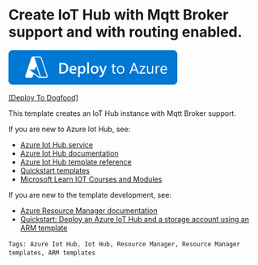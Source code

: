 # Create IoT Hub with Mqtt Broker support and with routing enabled.

[![Deploy To Azure](https://raw.githubusercontent.com/Azure/azure-quickstart-templates/master/1-CONTRIBUTION-GUIDE/images/deploytoazure.svg?sanitize=true)](https://portal.azure.com/#create/Microsoft.Template/uri/https%3A%2F%2Fraw.githubusercontent.com%2FIoTHubMQTTBrokerPreviewSamples%2Fmain%2Ftemplates%2Fiothub-mqtt-broker-route-messages%2Fazuredeploy.json)

[[Deploy To Dogfood]](https://df.onecloud.azure-test.net/#create/Microsoft.Template/uri/https%3A%2F%2Fraw.githubusercontent.com%2FIoTHubMQTTBrokerPreviewSamples%2Fmain%2Ftemplates%2Fiothub-mqtt-broker-route-messages%2Fazuredeploy.json)

This template creates an IoT Hub instance with Mqtt Broker support.

If you are new to Azure Iot Hub, see:

- [Azure Iot Hub service](https://azure.microsoft.com/services/iot-hub/)
- [Azure Iot Hub documentation](https://docs.microsoft.com/azure/iot-hub/)
- [Azure Iot Hub template reference](https://docs.microsoft.com/azure/templates/microsoft.devices/iothub-allversions)
- [Quickstart templates](https://azure.microsoft.com/resources/templates/?resourceType=Microsoft.Devices&pageNumber=1&sort=Popular)
- [Microsoft Learn IOT Courses and Modules](https://docs.microsoft.com/learn/browse/?products=azure-iot-central%2Cazure-iot-hub )

If you are new to the template development, see:

- [Azure Resource Manager documentation](https://docs.microsoft.com/azure/azure-resource-manager/)
- [Quickstart: Deploy an Azure IoT Hub and a storage account using an ARM template](https://docs.microsoft.com/azure/iot-hub/horizontal-arm-route-messages)

`Tags: Azure Iot Hub, Iot Hub, Resource Manager, Resource Manager templates, ARM templates`
